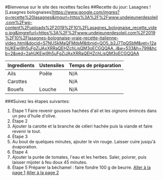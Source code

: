 #Bienvenue sur le site des recettes faciles
##Recette du jour: Lasagnes
![Lasagnes bolognaises]https://www.google.com/imgres?q=recette%20lasagnes&imgurl=https%3A%2F%2Fwww.undejeunerdesoleil.com%2Fwp-content%2Fuploads%2F2019%2F10%2FLasagnes_bolognaise_recette_video.jpg&imgrefurl=https%3A%2F%2Fwww.undejeunerdesoleil.com%2F2019%2F10%2Flasagnes-bolognaise-vraie-recette-italienne-video.html&docid=S7NUSkMaQFMdsM&tbnid=QO5_b2J7TpQSbM&vet=12ahUKEwj9h5uFgZiJAxXRRaQEHZchLisQM3oECGQQAA..i&w=533&h=799&hcb=2&ved=2ahUKEwj9h5uFgZiJAxXRRaQEHZchLisQM3oECGQQAA

| Ingredients        | Ustensiles  | Temps de préparation       |
|------------|------|-------------|
| Ails      | Poêle   |     N/A   |
| Carottes        |  | N/A      |
| Bouefs    | Louche    | N/A   |

###Suivez les étapes suivantes:
1. Étape 1
Faire revenir gousses hachées d'ail et les oignons émincés dans un peu d'huile d'olive.
2. Étape 2
3. Ajouter la carotte et la branche de céleri hachée puis la viande et faire revenir le tout.
4. Étape 3
5. Au bout de quelques minutes, ajouter le vin rouge. Laisser cuire jusqu'à évaporation.
6. Étape 4
7. Ajouter la purée de tomates, l'eau et les herbes. Saler, poivrer, puis laisser mijoter à feu doux 45 minutes.
8. Étape 5
Préparer la béchamel : faire fondre 100 g de beurre.
[Aller à la page 1](page1.md)
[Aller à la page 2](page2.md)
